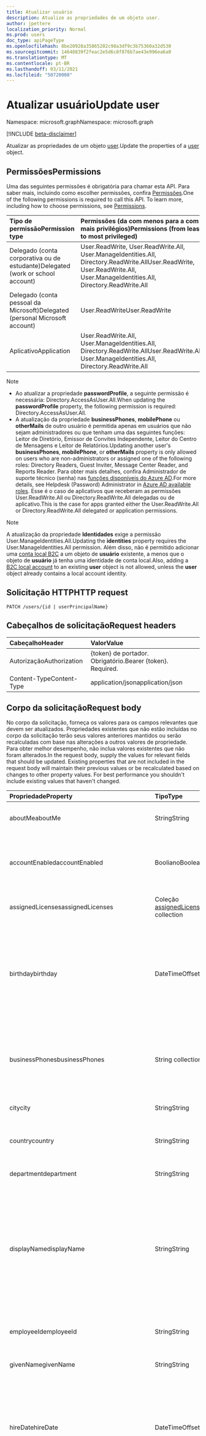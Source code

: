 ```yaml
---
title: Atualizar usuário
description: Atualize as propriedades de um objeto user.
author: jpettere
localization_priority: Normal
ms.prod: users
doc_type: apiPageType
ms.openlocfilehash: 8be20928a35865202c98a3df9c3b75360a32d530
ms.sourcegitcommit: 14648839f2feac2e5d6c8f876b7ae43e996ea6a0
ms.translationtype: MT
ms.contentlocale: pt-BR
ms.lasthandoff: 03/11/2021
ms.locfileid: "50720008"
---
```

# <a name="update-user"></a><span data-ttu-id="c4c0f-103">Atualizar usuário</span><span class="sxs-lookup"><span data-stu-id="c4c0f-103">Update user</span></span>

<span data-ttu-id="c4c0f-104">Namespace: microsoft.graph</span><span class="sxs-lookup"><span data-stu-id="c4c0f-104">Namespace: microsoft.graph</span></span>

[!INCLUDE [beta-disclaimer](../../includes/beta-disclaimer.md)]

<span data-ttu-id="c4c0f-105">Atualizar as propriedades de um objeto [user](../resources/user.md).</span><span class="sxs-lookup"><span data-stu-id="c4c0f-105">Update the properties of a [user](../resources/user.md) object.</span></span>

## <a name="permissions"></a><span data-ttu-id="c4c0f-106">Permissões</span><span class="sxs-lookup"><span data-stu-id="c4c0f-106">Permissions</span></span>
<span data-ttu-id="c4c0f-p101">Uma das seguintes permissões é obrigatória para chamar esta API. Para saber mais, incluindo como escolher permissões, confira [Permissões](/graph/permissions-reference).</span><span class="sxs-lookup"><span data-stu-id="c4c0f-p101">One of the following permissions is required to call this API. To learn more, including how to choose permissions, see [Permissions](/graph/permissions-reference).</span></span>

|<span data-ttu-id="c4c0f-109">Tipo de permissão</span><span class="sxs-lookup"><span data-stu-id="c4c0f-109">Permission type</span></span>      | <span data-ttu-id="c4c0f-110">Permissões (da com menos para a com mais privilégios)</span><span class="sxs-lookup"><span data-stu-id="c4c0f-110">Permissions (from least to most privileged)</span></span>              |
|:--------------------|:---------------------------------------------------------|
|<span data-ttu-id="c4c0f-111">Delegado (conta corporativa ou de estudante)</span><span class="sxs-lookup"><span data-stu-id="c4c0f-111">Delegated (work or school account)</span></span> | <span data-ttu-id="c4c0f-112">User.ReadWrite, User.ReadWrite.All, User.ManageIdentities.All, Directory.ReadWrite.All</span><span class="sxs-lookup"><span data-stu-id="c4c0f-112">User.ReadWrite, User.ReadWrite.All, User.ManageIdentities.All, Directory.ReadWrite.All</span></span>    |
|<span data-ttu-id="c4c0f-113">Delegado (conta pessoal da Microsoft)</span><span class="sxs-lookup"><span data-stu-id="c4c0f-113">Delegated (personal Microsoft account)</span></span> | <span data-ttu-id="c4c0f-114">User.ReadWrite</span><span class="sxs-lookup"><span data-stu-id="c4c0f-114">User.ReadWrite</span></span>    |
|<span data-ttu-id="c4c0f-115">Aplicativo</span><span class="sxs-lookup"><span data-stu-id="c4c0f-115">Application</span></span> | <span data-ttu-id="c4c0f-116">User.ReadWrite.All, User.ManageIdentities.All, Directory.ReadWrite.All</span><span class="sxs-lookup"><span data-stu-id="c4c0f-116">User.ReadWrite.All, User.ManageIdentities.All, Directory.ReadWrite.All</span></span> |

>[!NOTE]
> - <span data-ttu-id="c4c0f-117">Ao atualizar a propriedade **passwordProfile**, a seguinte permissão é necessária: Directory.AccessAsUser.All.</span><span class="sxs-lookup"><span data-stu-id="c4c0f-117">When updating the **passwordProfile** property, the following permission is required: Directory.AccessAsUser.All.</span></span>
> - <span data-ttu-id="c4c0f-118">A atualização da propriedade **businessPhones**, **mobilePhone** ou **otherMails** de outro usuário é permitida apenas em usuários que não sejam administradores ou que tenham uma das seguintes funções: Leitor de Diretório, Emissor de Convites Independente, Leitor do Centro de Mensagens e Leitor de Relatórios.</span><span class="sxs-lookup"><span data-stu-id="c4c0f-118">Updating another user's **businessPhones**, **mobilePhone**, or **otherMails** property is only allowed on users who are non-administrators or assigned one of the following roles: Directory Readers, Guest Inviter, Message Center Reader, and Reports Reader.</span></span> <span data-ttu-id="c4c0f-119">Para obter mais detalhes, confira Administrador de suporte técnico (senha) nas [funções disponíveis do Azure AD](/azure/active-directory/users-groups-roles/directory-assign-admin-roles#available-roles).</span><span class="sxs-lookup"><span data-stu-id="c4c0f-119">For more details, see Helpdesk (Password) Administrator in [Azure AD available roles](/azure/active-directory/users-groups-roles/directory-assign-admin-roles#available-roles).</span></span>  <span data-ttu-id="c4c0f-120">Esse é o caso de aplicativos que receberam as permissões User.ReadWrite.All ou Directory.ReadWrite.All delegadas ou de aplicativo.</span><span class="sxs-lookup"><span data-stu-id="c4c0f-120">This is the case for apps granted either the User.ReadWrite.All or Directory.ReadWrite.All delegated or application permissions.</span></span>

>[!NOTE]
><span data-ttu-id="c4c0f-121">A atualização da propriedade **Identidades** exige a permissão User.ManageIdentities.All.</span><span class="sxs-lookup"><span data-stu-id="c4c0f-121">Updating the **identities** property requires the User.ManageIdentities.All permission.</span></span> <span data-ttu-id="c4c0f-122">Além disso, não é permitido adicionar uma [conta local B2C](../resources/objectidentity.md) a um objeto de **usuário** existente, a menos que o objeto de **usuário** já tenha uma identidade de conta local.</span><span class="sxs-lookup"><span data-stu-id="c4c0f-122">Also, adding a [B2C local account](../resources/objectidentity.md) to an existing **user** object is not allowed, unless the **user** object already contains a local account identity.</span></span>

## <a name="http-request"></a><span data-ttu-id="c4c0f-123">Solicitação HTTP</span><span class="sxs-lookup"><span data-stu-id="c4c0f-123">HTTP request</span></span>
<!-- { "blockType": "ignored" } -->
```http
PATCH /users/{id | userPrincipalName}
```

## <a name="request-headers"></a><span data-ttu-id="c4c0f-124">Cabeçalhos de solicitação</span><span class="sxs-lookup"><span data-stu-id="c4c0f-124">Request headers</span></span>
| <span data-ttu-id="c4c0f-125">Cabeçalho</span><span class="sxs-lookup"><span data-stu-id="c4c0f-125">Header</span></span>       | <span data-ttu-id="c4c0f-126">Valor</span><span class="sxs-lookup"><span data-stu-id="c4c0f-126">Value</span></span>|
|:-----------|:------|
| <span data-ttu-id="c4c0f-127">Autorização</span><span class="sxs-lookup"><span data-stu-id="c4c0f-127">Authorization</span></span>  | <span data-ttu-id="c4c0f-p104">{token} de portador. Obrigatório.</span><span class="sxs-lookup"><span data-stu-id="c4c0f-p104">Bearer {token}. Required.</span></span>  |
| <span data-ttu-id="c4c0f-130">Content-Type</span><span class="sxs-lookup"><span data-stu-id="c4c0f-130">Content-Type</span></span>  | <span data-ttu-id="c4c0f-131">application/json</span><span class="sxs-lookup"><span data-stu-id="c4c0f-131">application/json</span></span>  |

## <a name="request-body"></a><span data-ttu-id="c4c0f-132">Corpo da solicitação</span><span class="sxs-lookup"><span data-stu-id="c4c0f-132">Request body</span></span>
<span data-ttu-id="c4c0f-p105">No corpo da solicitação, forneça os valores para os campos relevantes que devem ser atualizados. Propriedades existentes que não estão incluídas no corpo da solicitação terão seus valores anteriores mantidos ou serão recalculadas com base nas alterações a outros valores de propriedade. Para obter melhor desempenho, não inclua valores existentes que não foram alterados.</span><span class="sxs-lookup"><span data-stu-id="c4c0f-p105">In the request body, supply the values for relevant fields that should be updated. Existing properties that are not included in the request body will maintain their previous values or be recalculated based on changes to other property values. For best performance you shouldn't include existing values that haven't changed.</span></span>

| <span data-ttu-id="c4c0f-136">Propriedade</span><span class="sxs-lookup"><span data-stu-id="c4c0f-136">Property</span></span>     | <span data-ttu-id="c4c0f-137">Tipo</span><span class="sxs-lookup"><span data-stu-id="c4c0f-137">Type</span></span>   |<span data-ttu-id="c4c0f-138">Descrição</span><span class="sxs-lookup"><span data-stu-id="c4c0f-138">Description</span></span>|
|:---------------|:--------|:----------|
|<span data-ttu-id="c4c0f-139">aboutMe</span><span class="sxs-lookup"><span data-stu-id="c4c0f-139">aboutMe</span></span>|<span data-ttu-id="c4c0f-140">String</span><span class="sxs-lookup"><span data-stu-id="c4c0f-140">String</span></span>|<span data-ttu-id="c4c0f-141">Um campo de entrada de texto em forma livre para o usuário se descrever.</span><span class="sxs-lookup"><span data-stu-id="c4c0f-141">A freeform text entry field for the user to describe themselves.</span></span>|
|<span data-ttu-id="c4c0f-142">accountEnabled</span><span class="sxs-lookup"><span data-stu-id="c4c0f-142">accountEnabled</span></span>|<span data-ttu-id="c4c0f-143">Booliano</span><span class="sxs-lookup"><span data-stu-id="c4c0f-143">Boolean</span></span>| <span data-ttu-id="c4c0f-144">**true** se a conta estiver habilitada; caso contrário, **false**.</span><span class="sxs-lookup"><span data-stu-id="c4c0f-144">**true** if the account is enabled; otherwise, **false**.</span></span> <span data-ttu-id="c4c0f-145">Essa propriedade é obrigatória quando um usuário é criado.</span><span class="sxs-lookup"><span data-stu-id="c4c0f-145">This property is required when a user is created.</span></span>    |
|<span data-ttu-id="c4c0f-146">assignedLicenses</span><span class="sxs-lookup"><span data-stu-id="c4c0f-146">assignedLicenses</span></span>|<span data-ttu-id="c4c0f-147">Coleção [assignedLicense](../resources/assignedlicense.md)</span><span class="sxs-lookup"><span data-stu-id="c4c0f-147">[assignedLicense](../resources/assignedlicense.md) collection</span></span>|<span data-ttu-id="c4c0f-p107">As licenças que são atribuídas ao usuário. Não anulável.</span><span class="sxs-lookup"><span data-stu-id="c4c0f-p107">The licenses that are assigned to the user. Not nullable.</span></span>            |
|<span data-ttu-id="c4c0f-150">birthday</span><span class="sxs-lookup"><span data-stu-id="c4c0f-150">birthday</span></span>|<span data-ttu-id="c4c0f-151">DateTimeOffset</span><span class="sxs-lookup"><span data-stu-id="c4c0f-151">DateTimeOffset</span></span>|<span data-ttu-id="c4c0f-152">O aniversário do usuário.</span><span class="sxs-lookup"><span data-stu-id="c4c0f-152">The birthday of the user.</span></span> <span data-ttu-id="c4c0f-153">O tipo Timestamp representa informações de data e hora usando o formato ISO 8601 e está sempre no horário UTC.</span><span class="sxs-lookup"><span data-stu-id="c4c0f-153">The Timestamp type represents date and time information using ISO 8601 format and is always in UTC time.</span></span> <span data-ttu-id="c4c0f-154">Por exemplo, meia-noite UTC em 1 de janeiro de 2014 é `2014-01-01T00:00:00Z`</span><span class="sxs-lookup"><span data-stu-id="c4c0f-154">For example, midnight UTC on Jan 1, 2014 is `2014-01-01T00:00:00Z`</span></span>|
|<span data-ttu-id="c4c0f-155">businessPhones</span><span class="sxs-lookup"><span data-stu-id="c4c0f-155">businessPhones</span></span>| <span data-ttu-id="c4c0f-156">String collection</span><span class="sxs-lookup"><span data-stu-id="c4c0f-156">String collection</span></span> | <span data-ttu-id="c4c0f-p109">Números de telefone para o usuário. OBSERVAÇÃO: Embora isso seja uma coleção de cadeias de caracteres, somente um número pode ser definido para essa propriedade.</span><span class="sxs-lookup"><span data-stu-id="c4c0f-p109">The telephone numbers for the user. NOTE: Although this is a string collection, only one number can be set for this property.</span></span>|
|<span data-ttu-id="c4c0f-159">city</span><span class="sxs-lookup"><span data-stu-id="c4c0f-159">city</span></span>|<span data-ttu-id="c4c0f-160">String</span><span class="sxs-lookup"><span data-stu-id="c4c0f-160">String</span></span>|<span data-ttu-id="c4c0f-161">A cidade em que o usuário está localizado.</span><span class="sxs-lookup"><span data-stu-id="c4c0f-161">The city in which the user is located.</span></span>|
|<span data-ttu-id="c4c0f-162">country</span><span class="sxs-lookup"><span data-stu-id="c4c0f-162">country</span></span>|<span data-ttu-id="c4c0f-163">String</span><span class="sxs-lookup"><span data-stu-id="c4c0f-163">String</span></span>|<span data-ttu-id="c4c0f-164">País/região em que o usuário está localizado. Por exemplo, "EUA" ou "Reino Unido".</span><span class="sxs-lookup"><span data-stu-id="c4c0f-164">The country/region in which the user is located; for example, “US” or “UK”.</span></span>|
|<span data-ttu-id="c4c0f-165">department</span><span class="sxs-lookup"><span data-stu-id="c4c0f-165">department</span></span>|<span data-ttu-id="c4c0f-166">String</span><span class="sxs-lookup"><span data-stu-id="c4c0f-166">String</span></span>|<span data-ttu-id="c4c0f-167">O nome do departamento no qual o usuário trabalha.</span><span class="sxs-lookup"><span data-stu-id="c4c0f-167">The name for the department in which the user works.</span></span>|
|<span data-ttu-id="c4c0f-168">displayName</span><span class="sxs-lookup"><span data-stu-id="c4c0f-168">displayName</span></span>|<span data-ttu-id="c4c0f-169">String</span><span class="sxs-lookup"><span data-stu-id="c4c0f-169">String</span></span>|<span data-ttu-id="c4c0f-p110">O nome exibido no catálogo de endereços do usuário. É geralmente a combinação do nome, da inicial do meio e do sobrenome do usuário. Essa propriedade é obrigatória quando um usuário é criado e não pode ser apagado durante atualizações. Oferece suporte a $filter e $orderby.</span><span class="sxs-lookup"><span data-stu-id="c4c0f-p110">The name displayed in the address book for the user. This is usually the combination of the user's first name, middle initial and last name. This property is required when a user is created and it cannot be cleared during updates. Supports $filter and $orderby.</span></span>|
|<span data-ttu-id="c4c0f-174">employeeId</span><span class="sxs-lookup"><span data-stu-id="c4c0f-174">employeeId</span></span>|<span data-ttu-id="c4c0f-175">String</span><span class="sxs-lookup"><span data-stu-id="c4c0f-175">String</span></span>|<span data-ttu-id="c4c0f-176">O identificador de funcionário atribuído ao usuário pela organização.</span><span class="sxs-lookup"><span data-stu-id="c4c0f-176">The employee identifier assigned to the user by the organization.</span></span>|
|<span data-ttu-id="c4c0f-177">givenName</span><span class="sxs-lookup"><span data-stu-id="c4c0f-177">givenName</span></span>|<span data-ttu-id="c4c0f-178">String</span><span class="sxs-lookup"><span data-stu-id="c4c0f-178">String</span></span>|<span data-ttu-id="c4c0f-179">O nome fornecido (nome) do usuário.</span><span class="sxs-lookup"><span data-stu-id="c4c0f-179">The given name (first name) of the user.</span></span>|
|<span data-ttu-id="c4c0f-180">hireDate</span><span class="sxs-lookup"><span data-stu-id="c4c0f-180">hireDate</span></span>|<span data-ttu-id="c4c0f-181">DateTimeOffset</span><span class="sxs-lookup"><span data-stu-id="c4c0f-181">DateTimeOffset</span></span>|<span data-ttu-id="c4c0f-182">A data de contratação do usuário.</span><span class="sxs-lookup"><span data-stu-id="c4c0f-182">The hire date of the user.</span></span> <span data-ttu-id="c4c0f-183">O tipo Timestamp representa informações de data e hora usando o formato ISO 8601 e está sempre no horário UTC.</span><span class="sxs-lookup"><span data-stu-id="c4c0f-183">The Timestamp type represents date and time information using ISO 8601 format and is always in UTC time.</span></span> <span data-ttu-id="c4c0f-184">Por exemplo, meia-noite UTC em 1 de janeiro de 2014 é `2014-01-01T00:00:00Z`</span><span class="sxs-lookup"><span data-stu-id="c4c0f-184">For example, midnight UTC on Jan 1, 2014 is `2014-01-01T00:00:00Z`</span></span>|
|<span data-ttu-id="c4c0f-185">Identidades</span><span class="sxs-lookup"><span data-stu-id="c4c0f-185">identities</span></span>|<span data-ttu-id="c4c0f-186">Coleção [objectIdentity](../resources/objectidentity.md)</span><span class="sxs-lookup"><span data-stu-id="c4c0f-186">[objectIdentity](../resources/objectidentity.md) collection</span></span>| <span data-ttu-id="c4c0f-187">Representa as identidades que podem ser usadas para entrar nesta conta de usuário.</span><span class="sxs-lookup"><span data-stu-id="c4c0f-187">Represents the identities that can be used to sign in to this user account.</span></span> <span data-ttu-id="c4c0f-188">Uma identidade pode ser fornecida pela Microsoft, por organizações ou por provedores de identidade social, como o Facebook, Google e Microsoft, e está vinculada a uma conta de usuário.</span><span class="sxs-lookup"><span data-stu-id="c4c0f-188">An identity can be provided by Microsoft, by organizations, or by social identity providers such as Facebook, Google, and Microsoft, and tied to a user account.</span></span> <span data-ttu-id="c4c0f-189">Qualquer atualização para **identidades** substituirá toda a coleção e você deve fornecer a identidade userPrincipalName **signInType** na coleção.</span><span class="sxs-lookup"><span data-stu-id="c4c0f-189">Any update to **identities** will replace the entire collection and you must supply the userPrincipalName **signInType** identity in the collection.</span></span>|
|<span data-ttu-id="c4c0f-190">interests</span><span class="sxs-lookup"><span data-stu-id="c4c0f-190">interests</span></span>|<span data-ttu-id="c4c0f-191">Coleção de cadeias de caracteres</span><span class="sxs-lookup"><span data-stu-id="c4c0f-191">String collection</span></span>|<span data-ttu-id="c4c0f-192">Uma lista para o usuário descrever os interesses dele.</span><span class="sxs-lookup"><span data-stu-id="c4c0f-192">A list for the user to describe their interests.</span></span>|
|<span data-ttu-id="c4c0f-193">jobTitle</span><span class="sxs-lookup"><span data-stu-id="c4c0f-193">jobTitle</span></span>|<span data-ttu-id="c4c0f-194">String</span><span class="sxs-lookup"><span data-stu-id="c4c0f-194">String</span></span>|<span data-ttu-id="c4c0f-195">O cargo do usuário.</span><span class="sxs-lookup"><span data-stu-id="c4c0f-195">The user’s job title.</span></span>|
|<span data-ttu-id="c4c0f-196">email</span><span class="sxs-lookup"><span data-stu-id="c4c0f-196">mail</span></span>|<span data-ttu-id="c4c0f-197">String</span><span class="sxs-lookup"><span data-stu-id="c4c0f-197">String</span></span>|<span data-ttu-id="c4c0f-198">O endereço SMTP do usuário, por exemplo, "jeff@contoso.onmicrosoft.com".</span><span class="sxs-lookup"><span data-stu-id="c4c0f-198">The SMTP address for the user, for example, "jeff@contoso.onmicrosoft.com".</span></span> <span data-ttu-id="c4c0f-199">As alterações feitas nessa propriedade também atualizarão a coleção **proxyAddresses** do usuário para incluir o valor como um endereço SMTP.</span><span class="sxs-lookup"><span data-stu-id="c4c0f-199">Changes to this property will also update the user's **proxyAddresses** collection to include the value as a SMTP address.</span></span> <br><br><span data-ttu-id="c4c0f-200">Retornado por padrão.</span><span class="sxs-lookup"><span data-stu-id="c4c0f-200">Returned by default.</span></span> <span data-ttu-id="c4c0f-201">Oferece suporte a $filter.</span><span class="sxs-lookup"><span data-stu-id="c4c0f-201">Supports $filter.</span></span>|
|<span data-ttu-id="c4c0f-202">mailNickname</span><span class="sxs-lookup"><span data-stu-id="c4c0f-202">mailNickname</span></span>|<span data-ttu-id="c4c0f-203">String</span><span class="sxs-lookup"><span data-stu-id="c4c0f-203">String</span></span>|<span data-ttu-id="c4c0f-204">O alias de email do usuário.</span><span class="sxs-lookup"><span data-stu-id="c4c0f-204">The mail alias for the user.</span></span> <span data-ttu-id="c4c0f-205">Essa propriedade deve ser especificada quando um usuário é criado.</span><span class="sxs-lookup"><span data-stu-id="c4c0f-205">This property must be specified when a user is created.</span></span>|
|<span data-ttu-id="c4c0f-206">mobilePhone</span><span class="sxs-lookup"><span data-stu-id="c4c0f-206">mobilePhone</span></span>|<span data-ttu-id="c4c0f-207">String</span><span class="sxs-lookup"><span data-stu-id="c4c0f-207">String</span></span>|<span data-ttu-id="c4c0f-208">O número de celular principal do usuário.</span><span class="sxs-lookup"><span data-stu-id="c4c0f-208">The primary cellular telephone number for the user.</span></span>|
|<span data-ttu-id="c4c0f-209">mySite</span><span class="sxs-lookup"><span data-stu-id="c4c0f-209">mySite</span></span>|<span data-ttu-id="c4c0f-210">String</span><span class="sxs-lookup"><span data-stu-id="c4c0f-210">String</span></span>|<span data-ttu-id="c4c0f-211">A URL do site pessoal do usuário.</span><span class="sxs-lookup"><span data-stu-id="c4c0f-211">The URL for the user's personal site.</span></span>|
|<span data-ttu-id="c4c0f-212">officeLocation</span><span class="sxs-lookup"><span data-stu-id="c4c0f-212">officeLocation</span></span>|<span data-ttu-id="c4c0f-213">String</span><span class="sxs-lookup"><span data-stu-id="c4c0f-213">String</span></span>|<span data-ttu-id="c4c0f-214">A localização do escritório no local de trabalho do usuário.</span><span class="sxs-lookup"><span data-stu-id="c4c0f-214">The office location in the user's place of business.</span></span>|
|<span data-ttu-id="c4c0f-215">onPremisesImmutableId</span><span class="sxs-lookup"><span data-stu-id="c4c0f-215">onPremisesImmutableId</span></span>|<span data-ttu-id="c4c0f-216">String</span><span class="sxs-lookup"><span data-stu-id="c4c0f-216">String</span></span>|<span data-ttu-id="c4c0f-217">Essa propriedade é usada para associar uma conta de usuário do Active Directory local com seu objeto de usuário do Azure AD.</span><span class="sxs-lookup"><span data-stu-id="c4c0f-217">This property is used to associate an on-premises Active Directory user account to their Azure AD user object.</span></span> <span data-ttu-id="c4c0f-218">Esta propriedade deverá ser especificada ao criar uma nova conta de usuário no Graph se você estiver usando um domínio federado para a propriedade **userPrincipalName** (UPN) do usuário.</span><span class="sxs-lookup"><span data-stu-id="c4c0f-218">This property must be specified when creating a new user account in the Graph if you are using a federated domain for the user’s **userPrincipalName** (UPN) property.</span></span> <span data-ttu-id="c4c0f-219">**Importante:** Os caracteres **$** e **_** e não podem ser usados ao especificar essa propriedade.</span><span class="sxs-lookup"><span data-stu-id="c4c0f-219">**Important:** The **$** and **_** characters cannot be used when specifying this property.</span></span>                            |
|<span data-ttu-id="c4c0f-220">otherMails</span><span class="sxs-lookup"><span data-stu-id="c4c0f-220">otherMails</span></span>|<span data-ttu-id="c4c0f-221">String</span><span class="sxs-lookup"><span data-stu-id="c4c0f-221">String</span></span> |<span data-ttu-id="c4c0f-222">Uma lista de endereços de email adicional para o usuário; Por exemplo: `["bob@contoso.com", "Robert@fabrikam.com"]`.</span><span class="sxs-lookup"><span data-stu-id="c4c0f-222">A list of additional email addresses for the user; for example: `["bob@contoso.com", "Robert@fabrikam.com"]`.</span></span>|
|<span data-ttu-id="c4c0f-223">passwordPolicies</span><span class="sxs-lookup"><span data-stu-id="c4c0f-223">passwordPolicies</span></span>|<span data-ttu-id="c4c0f-224">String</span><span class="sxs-lookup"><span data-stu-id="c4c0f-224">String</span></span>|<span data-ttu-id="c4c0f-p117">Especifica as políticas de senha do usuário. Esse valor é uma enumeração cujo um dos valores possíveis é "DisableStrongPassword", o que permite especificar senhas mais fracas do que a política padrão. Também é possível especificar "DisablePasswordExpiration". Ambos podem ser especificados juntos; por exemplo: "DisablePasswordExpiration, DisableStrongPassword".</span><span class="sxs-lookup"><span data-stu-id="c4c0f-p117">Specifies password policies for the user. This value is an enumeration with one possible value being “DisableStrongPassword”, which allows weaker passwords than the default policy to be specified. “DisablePasswordExpiration” can also be specified. The two may be specified together; for example: "DisablePasswordExpiration, DisableStrongPassword".</span></span>|
|<span data-ttu-id="c4c0f-229">passwordProfile</span><span class="sxs-lookup"><span data-stu-id="c4c0f-229">passwordProfile</span></span>|[<span data-ttu-id="c4c0f-230">PasswordProfile</span><span class="sxs-lookup"><span data-stu-id="c4c0f-230">PasswordProfile</span></span>](../resources/passwordprofile.md)|<span data-ttu-id="c4c0f-p118">Especifica o perfil de senha do usuário. O perfil contém a senha do usuário. Essa propriedade é obrigatória quando um usuário é criado. A senha no perfil deve atender a requisitos mínimos, conforme especificado pela propriedade **passwordPolicies**. Por padrão, é obrigatória uma senha forte.</span><span class="sxs-lookup"><span data-stu-id="c4c0f-p118">Specifies the password profile for the user. The profile contains the user’s password. This property is required when a user is created. The password in the profile must satisfy minimum requirements as specified by the **passwordPolicies** property. By default, a strong password is required.</span></span>|
|<span data-ttu-id="c4c0f-236">pastProjects</span><span class="sxs-lookup"><span data-stu-id="c4c0f-236">pastProjects</span></span>|<span data-ttu-id="c4c0f-237">Coleção de cadeias de caracteres</span><span class="sxs-lookup"><span data-stu-id="c4c0f-237">String collection</span></span>|<span data-ttu-id="c4c0f-238">Uma lista para o usuário enumerar seus projetos anteriores.</span><span class="sxs-lookup"><span data-stu-id="c4c0f-238">A list for the user to enumerate their past projects.</span></span>|
|<span data-ttu-id="c4c0f-239">postalCode</span><span class="sxs-lookup"><span data-stu-id="c4c0f-239">postalCode</span></span>|<span data-ttu-id="c4c0f-240">String</span><span class="sxs-lookup"><span data-stu-id="c4c0f-240">String</span></span>|<span data-ttu-id="c4c0f-p119">O código postal do endereço postal do usuário. O código postal é específico para o país/região do usuário. Nos Estados Unidos, esse atributo contém o CEP.</span><span class="sxs-lookup"><span data-stu-id="c4c0f-p119">The postal code for the user's postal address. The postal code is specific to the user's country/region. In the United States of America, this attribute contains the ZIP code.</span></span>|
|<span data-ttu-id="c4c0f-244">preferredLanguage</span><span class="sxs-lookup"><span data-stu-id="c4c0f-244">preferredLanguage</span></span>|<span data-ttu-id="c4c0f-245">String</span><span class="sxs-lookup"><span data-stu-id="c4c0f-245">String</span></span>|<span data-ttu-id="c4c0f-p120">O idioma preferencial do usuário. Deve seguir o código ISO 639-1; por exemplo "en-US".</span><span class="sxs-lookup"><span data-stu-id="c4c0f-p120">The preferred language for the user. Should follow ISO 639-1 Code; for example "en-US".</span></span>|
|<span data-ttu-id="c4c0f-248">responsibilities</span><span class="sxs-lookup"><span data-stu-id="c4c0f-248">responsibilities</span></span>|<span data-ttu-id="c4c0f-249">Coleção de cadeias de caracteres</span><span class="sxs-lookup"><span data-stu-id="c4c0f-249">String collection</span></span>|<span data-ttu-id="c4c0f-250">Uma lista para o usuário enumerar suas responsabilidades.</span><span class="sxs-lookup"><span data-stu-id="c4c0f-250">A list for the user to enumerate their responsibilities.</span></span>|
|<span data-ttu-id="c4c0f-251">schools</span><span class="sxs-lookup"><span data-stu-id="c4c0f-251">schools</span></span>|<span data-ttu-id="c4c0f-252">Coleção de cadeias de caracteres</span><span class="sxs-lookup"><span data-stu-id="c4c0f-252">String collection</span></span>|<span data-ttu-id="c4c0f-253">Uma lista para o usuário enumerar as escolas que ele frequentou.</span><span class="sxs-lookup"><span data-stu-id="c4c0f-253">A list for the user to enumerate the schools they have attended.</span></span>|
|<span data-ttu-id="c4c0f-254">skills</span><span class="sxs-lookup"><span data-stu-id="c4c0f-254">skills</span></span>|<span data-ttu-id="c4c0f-255">Coleção de cadeias de caracteres</span><span class="sxs-lookup"><span data-stu-id="c4c0f-255">String collection</span></span>|<span data-ttu-id="c4c0f-256">Uma lista para o usuário enumerar suas qualificações.</span><span class="sxs-lookup"><span data-stu-id="c4c0f-256">A list for the user to enumerate their skills.</span></span>|
|<span data-ttu-id="c4c0f-257">state</span><span class="sxs-lookup"><span data-stu-id="c4c0f-257">state</span></span>|<span data-ttu-id="c4c0f-258">String</span><span class="sxs-lookup"><span data-stu-id="c4c0f-258">String</span></span>|<span data-ttu-id="c4c0f-259">O estado ou município no endereço do usuário.</span><span class="sxs-lookup"><span data-stu-id="c4c0f-259">The state or province in the user's address.</span></span>|
|<span data-ttu-id="c4c0f-260">streetAddress</span><span class="sxs-lookup"><span data-stu-id="c4c0f-260">streetAddress</span></span>|<span data-ttu-id="c4c0f-261">String</span><span class="sxs-lookup"><span data-stu-id="c4c0f-261">String</span></span>|<span data-ttu-id="c4c0f-262">O endereço do local de trabalho do usuário.</span><span class="sxs-lookup"><span data-stu-id="c4c0f-262">The street address of the user's place of business.</span></span>|
|<span data-ttu-id="c4c0f-263">surname</span><span class="sxs-lookup"><span data-stu-id="c4c0f-263">surname</span></span>|<span data-ttu-id="c4c0f-264">String</span><span class="sxs-lookup"><span data-stu-id="c4c0f-264">String</span></span>|<span data-ttu-id="c4c0f-265">O sobrenome do usuário (nome de família ou sobrenome).</span><span class="sxs-lookup"><span data-stu-id="c4c0f-265">The user's surname (family name or last name).</span></span>|
|<span data-ttu-id="c4c0f-266">usageLocation</span><span class="sxs-lookup"><span data-stu-id="c4c0f-266">usageLocation</span></span>|<span data-ttu-id="c4c0f-267">String</span><span class="sxs-lookup"><span data-stu-id="c4c0f-267">String</span></span>|<span data-ttu-id="c4c0f-268">Um código de duas letras (padrão ISO 3166).</span><span class="sxs-lookup"><span data-stu-id="c4c0f-268">A two letter country code (ISO standard 3166).</span></span> <span data-ttu-id="c4c0f-269">Obrigatório para os usuários que receberão licenças devido à exigência legal de verificar a disponibilidade de serviços nos países.</span><span class="sxs-lookup"><span data-stu-id="c4c0f-269">Required for users that will be assigned licenses due to legal requirement to check for availability of services in countries.</span></span>  <span data-ttu-id="c4c0f-270">Os exemplos incluem: "US", "JP" e "GB".</span><span class="sxs-lookup"><span data-stu-id="c4c0f-270">Examples include: "US", "JP", and "GB".</span></span> <span data-ttu-id="c4c0f-271">Não anulável.</span><span class="sxs-lookup"><span data-stu-id="c4c0f-271">Not nullable.</span></span>|
|<span data-ttu-id="c4c0f-272">userPrincipalName</span><span class="sxs-lookup"><span data-stu-id="c4c0f-272">userPrincipalName</span></span>|<span data-ttu-id="c4c0f-273">String</span><span class="sxs-lookup"><span data-stu-id="c4c0f-273">String</span></span>|<span data-ttu-id="c4c0f-p122">O nome UPN do usuário. O nome UPN é um nome de logon para o usuário ao estilo da Internet com base na RFC 822 padrão da Internet. Por convenção, ele deve ser mapeado para o nome de email do usuário. O formato geral é alias@domain, em que o domínio deve estar presente na coleção de domínios verificados do locatário. Essa propriedade é obrigatória quando um usuário é criado. Os domínios verificados para o locatário podem ser acessados pela propriedade **verifiedDomains** de [organization](../resources/organization.md). Oferece suporte a $filter e $orderby.</span><span class="sxs-lookup"><span data-stu-id="c4c0f-p122">The user principal name (UPN) of the user. The UPN is an Internet-style login name for the user based on the Internet standard RFC 822. By convention, this should map to the user's email name. The general format is alias@domain, where domain must be present in the tenant’s collection of verified domains. This property is required when a user is created. The verified domains for the tenant can be accessed from the **verifiedDomains** property of [organization](../resources/organization.md). Supports $filter and $orderby.</span></span>
|<span data-ttu-id="c4c0f-281">userType</span><span class="sxs-lookup"><span data-stu-id="c4c0f-281">userType</span></span>|<span data-ttu-id="c4c0f-282">String</span><span class="sxs-lookup"><span data-stu-id="c4c0f-282">String</span></span>|<span data-ttu-id="c4c0f-283">Um valor de cadeia de caracteres que pode ser usado para classificar tipos de usuários no seu diretório, como “Member” e “Guest”.</span><span class="sxs-lookup"><span data-stu-id="c4c0f-283">A string value that can be used to classify user types in your directory, such as “Member” and “Guest”.</span></span>          |

<span data-ttu-id="c4c0f-284">Como o **recurso do** usuário dá suporte a extensões, você pode usar a operação para adicionar, atualizar ou excluir seus próprios dados específicos do aplicativo em propriedades [personalizadas](/graph/extensibility-overview)de uma extensão em uma instância do usuário `PATCH` existente. </span><span class="sxs-lookup"><span data-stu-id="c4c0f-284">Because the **user** resource supports [extensions](/graph/extensibility-overview), you can use the `PATCH` operation to add, update, or delete your own app-specific data in custom properties of an extension in an existing **user** instance.</span></span>

> [!NOTE] 
> <span data-ttu-id="c4c0f-285">As propriedades a seguir não podem ser atualizadas usando um contexto somente de aplicativo: **aboutMe**, **birthday**, **hireDate**, **interests**, **mySite**, **pastProjects**, **preferredName**, **responsibilities**, **schools** e **skills**.</span><span class="sxs-lookup"><span data-stu-id="c4c0f-285">The follow properties cannot be updated using an application-only context: **aboutMe**, **birthday**, **hireDate**, **interests**, **mySite**, **pastProjects**, **preferredName**, **responsibilities**, **schools**, and **skills**.</span></span>

## <a name="response"></a><span data-ttu-id="c4c0f-286">Resposta</span><span class="sxs-lookup"><span data-stu-id="c4c0f-286">Response</span></span>

<span data-ttu-id="c4c0f-287">Se tiver êxito, este método retornará um código de resposta `204 No Content`.</span><span class="sxs-lookup"><span data-stu-id="c4c0f-287">If successful, this method returns a `204 No Content` response code.</span></span>

## <a name="example"></a><span data-ttu-id="c4c0f-288">Exemplo</span><span class="sxs-lookup"><span data-stu-id="c4c0f-288">Example</span></span>

### <a name="example-1-update-properties-of-the-signed-in-user"></a><span data-ttu-id="c4c0f-289">Exemplo 1: atualizar as propriedades do usuário conectado</span><span class="sxs-lookup"><span data-stu-id="c4c0f-289">Example 1: Update properties of the signed-in user</span></span>

#### <a name="request"></a><span data-ttu-id="c4c0f-290">Solicitação</span><span class="sxs-lookup"><span data-stu-id="c4c0f-290">Request</span></span>

<span data-ttu-id="c4c0f-291">O exemplo a seguir mostra uma solicitação.</span><span class="sxs-lookup"><span data-stu-id="c4c0f-291">The following example shows a request.</span></span>

# <a name="http"></a>[<span data-ttu-id="c4c0f-292">HTTP</span><span class="sxs-lookup"><span data-stu-id="c4c0f-292">HTTP</span></span>](#tab/http)
<!-- {
  "blockType": "request",
  "name": "update_user"
}-->
```http
PATCH https://graph.microsoft.com/beta/me
Content-type: application/json

{
  "businessPhones": [
    "+1 425 555 0109"
  ],
  "officeLocation": "18/2111"
}
```
# <a name="c"></a>[<span data-ttu-id="c4c0f-293">C#</span><span class="sxs-lookup"><span data-stu-id="c4c0f-293">C#</span></span>](#tab/csharp)
[!INCLUDE [sample-code](../includes/snippets/csharp/update-user-csharp-snippets.md)]
[!INCLUDE [sdk-documentation](../includes/snippets/snippets-sdk-documentation-link.md)]

# <a name="javascript"></a>[<span data-ttu-id="c4c0f-294">JavaScript</span><span class="sxs-lookup"><span data-stu-id="c4c0f-294">JavaScript</span></span>](#tab/javascript)
[!INCLUDE [sample-code](../includes/snippets/javascript/update-user-javascript-snippets.md)]
[!INCLUDE [sdk-documentation](../includes/snippets/snippets-sdk-documentation-link.md)]

# <a name="objective-c"></a>[<span data-ttu-id="c4c0f-295">Objective-C</span><span class="sxs-lookup"><span data-stu-id="c4c0f-295">Objective-C</span></span>](#tab/objc)
[!INCLUDE [sample-code](../includes/snippets/objc/update-user-objc-snippets.md)]
[!INCLUDE [sdk-documentation](../includes/snippets/snippets-sdk-documentation-link.md)]

# <a name="java"></a>[<span data-ttu-id="c4c0f-296">Java</span><span class="sxs-lookup"><span data-stu-id="c4c0f-296">Java</span></span>](#tab/java)
[!INCLUDE [sample-code](../includes/snippets/java/update-user-java-snippets.md)]
[!INCLUDE [sdk-documentation](../includes/snippets/snippets-sdk-documentation-link.md)]

---

#### <a name="response"></a><span data-ttu-id="c4c0f-297">Resposta</span><span class="sxs-lookup"><span data-stu-id="c4c0f-297">Response</span></span>

<span data-ttu-id="c4c0f-298">O exemplo a seguir mostra a resposta.</span><span class="sxs-lookup"><span data-stu-id="c4c0f-298">The following example shows the response.</span></span>
<!-- {
  "blockType": "response",
  "truncated": true,
  "@odata.type": "microsoft.graph.user"
} -->
```http
HTTP/1.1 204 No Content
```

### <a name="example-2-update-properties-of-the-specified-user"></a><span data-ttu-id="c4c0f-299">Exemplo 2: atualizar as propriedades do usuário especificado</span><span class="sxs-lookup"><span data-stu-id="c4c0f-299">Example 2: Update properties of the specified user</span></span>

#### <a name="request"></a><span data-ttu-id="c4c0f-300">Solicitação</span><span class="sxs-lookup"><span data-stu-id="c4c0f-300">Request</span></span>

<span data-ttu-id="c4c0f-301">O exemplo a seguir mostra uma solicitação.</span><span class="sxs-lookup"><span data-stu-id="c4c0f-301">The following example shows a request.</span></span>


# <a name="http"></a>[<span data-ttu-id="c4c0f-302">HTTP</span><span class="sxs-lookup"><span data-stu-id="c4c0f-302">HTTP</span></span>](#tab/http)
<!-- {
  "blockType": "request",
  "name": "update_other_user"
}-->
```http
PATCH https://graph.microsoft.com/beta/users/{id}
Content-type: application/json

{
  "businessPhones": [
    "+1 425 555 0109"
  ],
  "officeLocation": "18/2111"
}
```
# <a name="c"></a>[<span data-ttu-id="c4c0f-303">C#</span><span class="sxs-lookup"><span data-stu-id="c4c0f-303">C#</span></span>](#tab/csharp)
[!INCLUDE [sample-code](../includes/snippets/csharp/update-other-user-csharp-snippets.md)]
[!INCLUDE [sdk-documentation](../includes/snippets/snippets-sdk-documentation-link.md)]

# <a name="javascript"></a>[<span data-ttu-id="c4c0f-304">JavaScript</span><span class="sxs-lookup"><span data-stu-id="c4c0f-304">JavaScript</span></span>](#tab/javascript)
[!INCLUDE [sample-code](../includes/snippets/javascript/update-other-user-javascript-snippets.md)]
[!INCLUDE [sdk-documentation](../includes/snippets/snippets-sdk-documentation-link.md)]

# <a name="objective-c"></a>[<span data-ttu-id="c4c0f-305">Objective-C</span><span class="sxs-lookup"><span data-stu-id="c4c0f-305">Objective-C</span></span>](#tab/objc)
[!INCLUDE [sample-code](../includes/snippets/objc/update-other-user-objc-snippets.md)]
[!INCLUDE [sdk-documentation](../includes/snippets/snippets-sdk-documentation-link.md)]

# <a name="java"></a>[<span data-ttu-id="c4c0f-306">Java</span><span class="sxs-lookup"><span data-stu-id="c4c0f-306">Java</span></span>](#tab/java)
[!INCLUDE [sample-code](../includes/snippets/java/update-other-user-java-snippets.md)]
[!INCLUDE [sdk-documentation](../includes/snippets/snippets-sdk-documentation-link.md)]

---


#### <a name="response"></a><span data-ttu-id="c4c0f-307">Resposta</span><span class="sxs-lookup"><span data-stu-id="c4c0f-307">Response</span></span>

<span data-ttu-id="c4c0f-308">O exemplo a seguir mostra a resposta.</span><span class="sxs-lookup"><span data-stu-id="c4c0f-308">The following example shows the response.</span></span>
<!-- {
  "blockType": "response",
  "truncated": true,
  "@odata.type": "microsoft.graph.user"
} -->
```http
HTTP/1.1 204 No Content
```

## <a name="see-also"></a><span data-ttu-id="c4c0f-309">Confira também</span><span class="sxs-lookup"><span data-stu-id="c4c0f-309">See also</span></span>

- [<span data-ttu-id="c4c0f-310">Adicionar dados personalizados a recursos usando extensões</span><span class="sxs-lookup"><span data-stu-id="c4c0f-310">Add custom data to resources using extensions</span></span>](/graph/extensibility-overview)
- [<span data-ttu-id="c4c0f-311">Adicionar dados personalizados aos usuários usando extensões abertas (visualização)</span><span class="sxs-lookup"><span data-stu-id="c4c0f-311">Add custom data to users using open extensions (preview)</span></span>](/graph/extensibility-open-users)
- [<span data-ttu-id="c4c0f-312">Adicionar dados personalizados a grupos usando extensões do esquema (visualização)</span><span class="sxs-lookup"><span data-stu-id="c4c0f-312">Add custom data to groups using schema extensions (preview)</span></span>](/graph/extensibility-schema-groups)

<!-- uuid: 8fcb5dbc-d5aa-4681-8e31-b001d5168d79
2015-10-25 14:57:30 UTC -->
<!--
{
  "type": "#page.annotation",
  "description": "Update user",
  "keywords": "",
  "section": "documentation",
  "tocPath": "",
  "suppressions": [
  ]
}
-->
